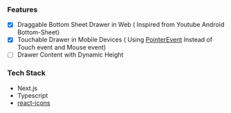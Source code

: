 ### Features
- [x] Draggable Bottom Sheet Drawer in Web ( Inspired from Youtube Android Bottom-Sheet)
- [x] Touchable Drawer in Mobile Devices ( Using [PointerEvent](https://developer.mozilla.org/en-US/docs/Web/API/PointerEvent) Instead of Touch event and Mouse event)
- [ ] Drawer Content with Dynamic Height
### Tech Stack
- Next.js
- Typescript
- [react-icons](https://www.npmjs.com/package/react-icons)
